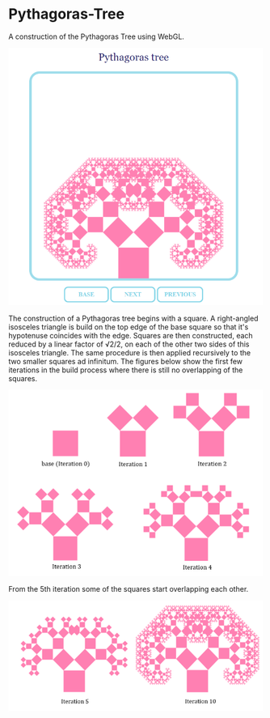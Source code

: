# Pythagoras-Tree

A construction of the Pythagoras Tree using WebGL.

![Image of the program](https://github.com/soffiecoffie/Pythagoras-Tree/blob/main/preview/preview.PNG)

The construction of a Pythagoras tree begins with a square. A right-angled isosceles triangle is build on the top edge of the base square so that it's hypotenuse coincides with the edge. Squares are then constructed, each reduced by a linear factor of √2/2, on each of the other two sides of this isosceles triangle. The same procedure is then applied recursively to the two smaller squares ad infinitum. The figures below show the first few iterations in the build process where there is still no overlapping of the squares.

![Image of 0-4 iterations](https://github.com/soffiecoffie/Pythagoras-Tree/blob/main/preview/iterations0-4.png)

From the 5th iteration some of the squares start overlapping each other.

![Image of the 5th and 10th iteration](https://github.com/soffiecoffie/Pythagoras-Tree/blob/main/preview/iterations%205%20and%2010.png)
